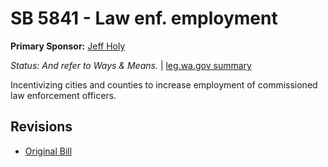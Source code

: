 # SB 5841 - Law enf. employment
**Primary Sponsor:** [Jeff Holy](/person/leg/jeff.holy.md)

*Status: And refer to Ways & Means.* | [leg.wa.gov summary](https://app.leg.wa.gov/billsummary?BillNumber=5841&Year=2021)

Incentivizing cities and counties to increase employment of commissioned law enforcement officers.

## Revisions
* [Original Bill](1/)